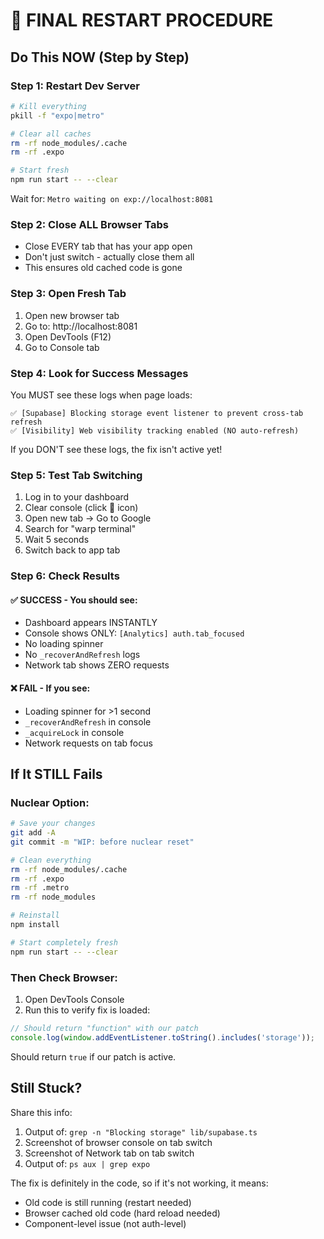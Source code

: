 # 🚀 FINAL RESTART PROCEDURE

## Do This NOW (Step by Step)

### Step 1: Restart Dev Server
```bash
# Kill everything
pkill -f "expo|metro"

# Clear all caches
rm -rf node_modules/.cache
rm -rf .expo

# Start fresh
npm run start -- --clear
```

Wait for: `Metro waiting on exp://localhost:8081`

### Step 2: Close ALL Browser Tabs
- Close EVERY tab that has your app open
- Don't just switch - actually close them all
- This ensures old cached code is gone

### Step 3: Open Fresh Tab
1. Open new browser tab
2. Go to: http://localhost:8081
3. Open DevTools (F12)
4. Go to Console tab

### Step 4: Look for Success Messages
You MUST see these logs when page loads:
```
✅ [Supabase] Blocking storage event listener to prevent cross-tab refresh
✅ [Visibility] Web visibility tracking enabled (NO auto-refresh)
```

If you DON'T see these logs, the fix isn't active yet!

### Step 5: Test Tab Switching
1. Log in to your dashboard
2. Clear console (click 🚫 icon)
3. Open new tab → Go to Google
4. Search for "warp terminal"
5. Wait 5 seconds
6. Switch back to app tab

### Step 6: Check Results

#### ✅ SUCCESS - You should see:
- Dashboard appears INSTANTLY
- Console shows ONLY: `[Analytics] auth.tab_focused`
- No loading spinner
- No `_recoverAndRefresh` logs
- Network tab shows ZERO requests

#### ❌ FAIL - If you see:
- Loading spinner for >1 second
- `_recoverAndRefresh` in console
- `_acquireLock` in console
- Network requests on tab focus

## If It STILL Fails

### Nuclear Option:
```bash
# Save your changes
git add -A
git commit -m "WIP: before nuclear reset"

# Clean everything
rm -rf node_modules/.cache
rm -rf .expo
rm -rf .metro
rm -rf node_modules

# Reinstall
npm install

# Start completely fresh
npm run start -- --clear
```

### Then Check Browser:
1. Open DevTools Console
2. Run this to verify fix is loaded:
```javascript
// Should return "function" with our patch
console.log(window.addEventListener.toString().includes('storage'));
```

Should return `true` if our patch is active.

## Still Stuck?

Share this info:
1. Output of: `grep -n "Blocking storage" lib/supabase.ts`
2. Screenshot of browser console on tab switch
3. Screenshot of Network tab on tab switch
4. Output of: `ps aux | grep expo`

The fix is definitely in the code, so if it's not working, it means:
- Old code is still running (restart needed)
- Browser cached old code (hard reload needed)
- Component-level issue (not auth-level)
